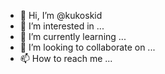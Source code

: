 - 👋 Hi, I’m @kukoskid
- 👀 I’m interested in ...
- 🌱 I’m currently learning ...
- 💞️ I’m looking to collaborate on ...
- 📫 How to reach me ...

<!---
kukoskid/kukoskid is a ✨ special ✨ repository because its `README.md` (this file) appears on your GitHub profile.
You can click the Preview link to take a look at your changes.
--->
